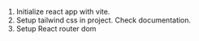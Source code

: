 1. Initialize react app with vite. 
2. Setup tailwind css in project. Check documentation. 
3. Setup React router dom